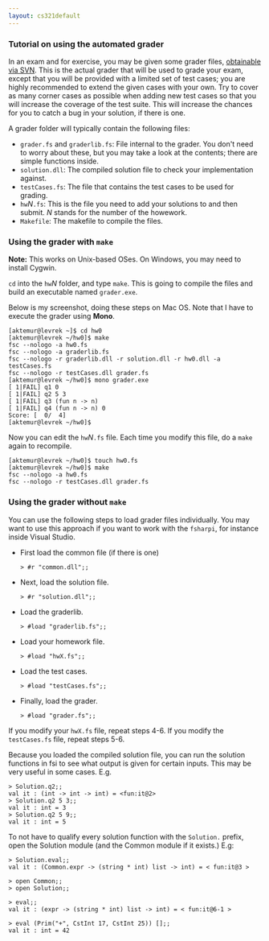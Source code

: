 ```yaml
---
layout: cs321default
---
```


### Tutorial on using the automated grader
In an exam and for exercise, you may be given some grader files,
[obtainable via SVN](hwcheckout.html).
This is the actual grader 
that will be used to grade your exam, 
except that you will be provided with a limited 
set of test cases; you are highly recommended to extend the 
given cases with your own. Try to cover as many corner cases
as possible when adding new test cases so that you will increase
the coverage of the test suite. This will increase the chances
for you to catch a bug in your solution, if there is one.

A grader folder will typically contain the following files:

  + `grader.fs` and `graderlib.fs`:
    File internal to the grader. You don't need to worry
    about these, but you may take a look at the contents;
    there are simple functions inside.
  + `solution.dll`: The compiled solution file
    to check your implementation against.
  + `testCases.fs`: The file that contains the test
    cases to be used for grading.
  + `hw`_N_`.fs`: This is the file you need to
    add your solutions to and then submit. _N_ stands
    for the number of the howework.
  + `Makefile`: The makefile to compile the files.

### Using the grader with `make`
**Note:** This works on Unix-based OSes. 
On Windows, you may need to install Cygwin.

`cd` into the `hw`_N_ folder, and type `make`. This is going to 
compile the files and build an executable named `grader.exe`.

Below is my screenshot, doing these steps on Mac OS.
Note that I have to execute the grader using **Mono**.

```
[aktemur@levrek ~]$ cd hw0
[aktemur@levrek ~/hw0]$ make
fsc --nologo -a hw0.fs
fsc --nologo -a graderlib.fs
fsc --nologo -r graderlib.dll -r solution.dll -r hw0.dll -a testCases.fs
fsc --nologo -r testCases.dll grader.fs
[aktemur@levrek ~/hw0]$ mono grader.exe 
[ 1|FAIL] q1 0
[ 1|FAIL] q2 5 3
[ 1|FAIL] q3 (fun n -> n)
[ 1|FAIL] q4 (fun n -> n) 0
Score: [  0/  4]
[aktemur@levrek ~/hw0]$
```

Now you can edit the `hw`_N_`.fs` file. 
Each time you modify this file, do a `make` again to recompile.

```
[aktemur@levrek ~/hw0]$ touch hw0.fs 
[aktemur@levrek ~/hw0]$ make
fsc --nologo -a hw0.fs
fsc --nologo -r testCases.dll grader.fs
```

### Using the grader without `make`
You can use the following steps to load grader files individually.
You may want to use this approach if you want to work with the `fsharpi`,
for instance inside Visual Studio.

+   First load the common file (if there is one)

    ```
    > #r "common.dll";;
    ```
+   Next, load the solution file.

    ```
    > #r "solution.dll";;
    ```
+   Load the graderlib.

    ```
    > #load "graderlib.fs";;
    ```
+   Load your homework file.

    ```
    > #load "hwX.fs";;
    ```
+   Load the test cases.

    ```
    > #load "testCases.fs";;
    ```
+   Finally, load the grader.

    ```
    > #load "grader.fs";;
    ```

If you modify your `hwX.fs` file, repeat steps 4-6.
If you modify the `testCases.fs` file, repeat steps 5-6.

Because you loaded the compiled solution file,
you can run the solution functions in fsi to
see what output is given for certain inputs.
This may be very useful in some cases. E.g.

```
> Solution.q2;;
val it : (int -> int -> int) = <fun:it@2>
> Solution.q2 5 3;;
val it : int = 3
> Solution.q2 5 9;;
val it : int = 5
```

To not have to qualify every solution function with the `Solution.`
prefix, open the Solution module (and the Common module if it
exists.) E.g:

```
> Solution.eval;;
val it : (Common.expr -> (string * int) list -> int) = < fun:it@3 >

> open Common;;
> open Solution;;

> eval;;
val it : (expr -> (string * int) list -> int) = < fun:it@6-1 >

> eval (Prim("+", CstInt 17, CstInt 25)) [];;
val it : int = 42
```

